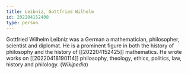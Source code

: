 ```yaml
---
title: Leibniz, Gottfried Wilhelm
id: 202204152408
type: person
---
```


Gottfried Wilhelm Leibniz was a German a mathematician, philosopher, scientist and diplomat. He is a prominent figure in both the history of philosophy and the history of [[202204152425]] mathematics. He wrote works on [[20220418190114]] philosophy, theology, ethics, politics, law, history and philology. (*Wikipedia*)
